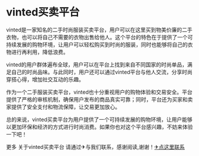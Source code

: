 # vinted买卖平台

vinted是一家知名的二手时尚服装买卖平台，用户可以在这里买到物美价廉的二手衣物，也可以将自己不需要的衣物出售给他人。这个平台的特色在于提供了一个可持续发展的购物环境，让用户可以轻松购买到时尚的服装，同时也能够将自己的衣物进行再利用，降低浪费。

vinted的用户群体遍布全球，用户可以在平台上找到来自不同国家的时尚单品，满足自己的时尚品味。与此同时，用户还可以通过vinted平台与他人交流，分享时尚穿搭心得，增加社交互动的乐趣。

作为一个二手服装买卖平台，vinted也十分重视用户的购物体验和交易安全。平台提供了严格的审核机制，确保用户发布的商品真实可靠；同时，平台还为买家和卖家提供了安全支付和物流保障，让交易更加放心。

总的来说，vinted买卖平台为用户提供了一个可持续发展的购物环境，让用户能够以更加环保和经济的方式进行时尚消费。如果你也对这个平台感兴趣，不妨来体验一下吧！

更多 关于vinted买卖平台 请通过✈与我们联系，感谢阅读,谢谢！[✈点这里联系](https://b.k02.cc)
